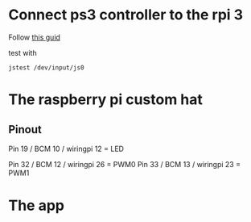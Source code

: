 

# Connect ps3 controller to the rpi 3

Follow [this guid](https://pimylifeup.com/raspberry-pi-playstation-controllers/)

test with

```
jstest /dev/input/js0
```

# The raspberry pi custom hat

## Pinout


Pin 19 / BCM 10 / wiringpi 12 = LED

Pin 32 / BCM 12 / wiringpi 26 = PWM0
Pin 33 / BCM 13 / wiringpi 23 = PWM1

# The app
